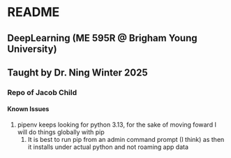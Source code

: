 # README
## DeepLearning (ME 595R @ Brigham Young University) 
## Taught by Dr. Ning Winter 2025
### Repo of Jacob Child 


#### Known Issues
1. pipenv keeps looking for python 3.13, for the sake of moving foward I will do things globally with pip
   1. It is best to run pip from an admin command prompt (I think) as then it installs under actual python and not roaming app data